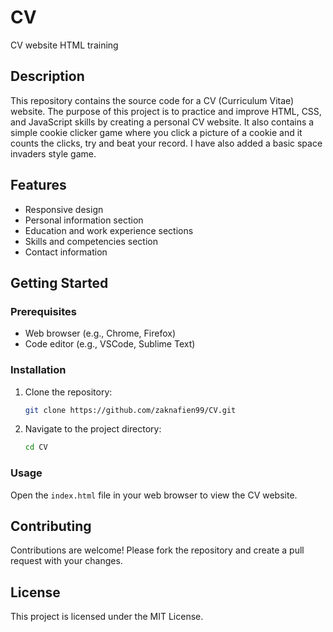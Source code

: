 # CV

CV website HTML training

## Description

This repository contains the source code for a CV (Curriculum Vitae) website. The purpose of this project is to practice and improve HTML, CSS, and JavaScript skills by creating a personal CV website. It also contains a simple cookie clicker game where you click a picture of a cookie and it counts the clicks, try and beat your record. I have also added a basic space invaders style game.

## Features

- Responsive design
- Personal information section
- Education and work experience sections
- Skills and competencies section
- Contact information

## Getting Started

### Prerequisites

- Web browser (e.g., Chrome, Firefox)
- Code editor (e.g., VSCode, Sublime Text)

### Installation

1. Clone the repository:
    ```bash
    git clone https://github.com/zaknafien99/CV.git
    ```
2. Navigate to the project directory:
    ```bash
    cd CV
    ```

### Usage

Open the `index.html` file in your web browser to view the CV website.

## Contributing

Contributions are welcome! Please fork the repository and create a pull request with your changes.

## License

This project is licensed under the MIT License.
